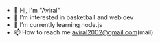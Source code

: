- 👋 Hi, I'm "Aviral"
- 👀 I’m interested in basketball and web dev
- 🌱 I’m currently learning node.js
- 📫 How to reach me aviral2002@gmail.com(mail)

<!---
avd30/avd30 is a ✨ special ✨ repository because its `README.md` (this file) appears on your GitHub profile.
You can click the Preview link to take a look at your changes.
--->
